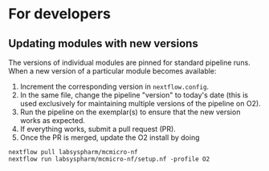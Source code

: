 # For developers

## Updating modules with new versions

The versions of individual modules are pinned for standard pipeline runs. When a new version of a particular module becomes available:

1. Increment the corresponding version in `nextflow.config`.
2. In the same file, change the pipeline "version" to today's date (this is used exclusively for maintaining multiple versions of the pipeline on O2).
3. Run the pipeline on the exemplar(s) to ensure that the new version works as expected.
4. If everything works, submit a pull request (PR).
5. Once the PR is merged, update the O2 install by doing

```
nextflow pull labsyspharm/mcmicro-nf
nextflow run labsyspharm/mcmicro-nf/setup.nf -profile O2
```
